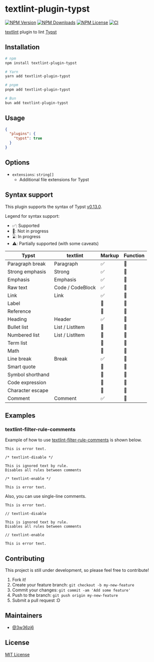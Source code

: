 # textlint-plugin-typst

[![NPM Version](https://img.shields.io/npm/v/textlint-plugin-typst)](https://www.npmjs.com/package/textlint-plugin-typst?activeTab=versions)
[![NPM Downloads](https://img.shields.io/npm/d18m/textlint-plugin-typst)](https://www.npmjs.com/package/textlint-plugin-typst)
[![NPM License](https://img.shields.io/npm/l/textlint-plugin-typst)](https://github.com/3w36zj6/textlint-plugin-typst/blob/HEAD/LICENSE)
[![CI](https://github.com/3w36zj6/textlint-plugin-typst/actions/workflows/ci.yaml/badge.svg?branch=main&event=push)](https://github.com/3w36zj6/textlint-plugin-typst/actions/workflows/ci.yaml)

[textlint](https://github.com/textlint/textlint) plugin to lint [Typst](https://typst.app/)

## Installation

```sh
# npm
npm install textlint-plugin-typst

# Yarn
yarn add textlint-plugin-typst

# pnpm
pnpm add textlint-plugin-typst

# Bun
bun add textlint-plugin-typst
```

## Usage

```json
{
  "plugins": {
    "typst": true
  }
}
```

## Options

- `extensions`: `string[]`
  - Additional file extensions for Typst

## Syntax support

This plugin supports the syntax of Typst [v0.13.0](https://github.com/typst/typst/releases/tag/v0.13.0).

Legend for syntax support:

- ✅: Supported
- 🚫: Not in progress
- ⌛️: In progress
- ⚠️: Partially supported (with some caveats)

| Typst | textlint | Markup | Function |
| --- | --- | --- | --- |
| Paragraph break | Paragraph | ✅ | 🚫 |
| Strong emphasis | Strong | ✅ | 🚫 |
| Emphasis | Emphasis | ✅ | 🚫 |
| Raw text | Code / CodeBlock | ✅ | 🚫 |
| Link | Link | ✅ | 🚫 |
| Label | | 🚫 | 🚫 |
| Reference | | 🚫 | 🚫 |
| Heading | Header | ✅ | 🚫 |
| Bullet list | List / ListItem | 🚫 | 🚫 |
| Numbered list | List / ListItem | 🚫 | 🚫 |
| Term list | | 🚫 | 🚫 |
| Math | | 🚫 | 🚫 |
| Line break | Break | ✅ | 🚫 |
| Smart quote | | 🚫 | 🚫 |
| Symbol shorthand | | 🚫 | 🚫 |
| Code expression | | 🚫 | 🚫 |
| Character escape | | 🚫 | 🚫 |
| Comment | Comment | ✅ | 🚫 |

## Examples

### textlint-filter-rule-comments

Example of how to use [textlint-filter-rule-comments](https://www.npmjs.com/package/textlint-filter-rule-comments) is shown below.

```typst
This is error text.

/* textlint-disable */

This is ignored text by rule.
Disables all rules between comments

/* textlint-enable */

This is error text.
```

Also, you can use single-line comments.

```typst
This is error text.

// textlint-disable

This is ignored text by rule.
Disables all rules between comments

// textlint-enable

This is error text.
```

## Contributing

This project is still under development, so please feel free to contribute!

1. Fork it!
2. Create your feature branch: `git checkout -b my-new-feature`
3. Commit your changes: `git commit -am 'Add some feature'`
4. Push to the branch: `git push origin my-new-feature`
5. Submit a pull request :D

## Maintainers

- [@3w36zj6](https://github.com/3w36zj6)

## License

[MIT License](LICENSE)
